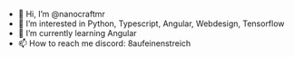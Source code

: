 - 👋 Hi, I’m @nanocraftmr
- 👀 I’m interested in Python, Typescript, Angular, Webdesign, Tensorflow
- 🌱 I’m currently learning Angular
- 📫 How to reach me discord: 8aufeinenstreich

<!---
nanocraftmr/nanocraftmr is a ✨ special ✨ repository because its `README.md` (this file) appears on your GitHub profile.
You can click the Preview link to take a look at your changes.
--->
